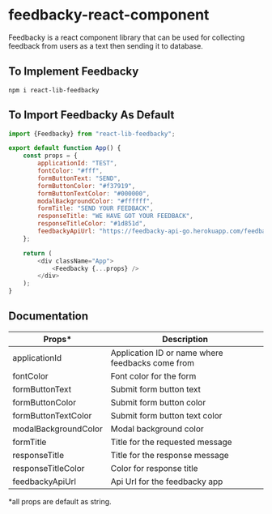 # feedbacky-react-component

Feedbacky is a react component library that can be used for collecting feedback from users as a text then sending it to
database.

## To Implement Feedbacky

```shell
npm i react-lib-feedbacky
```

## To Import Feedbacky As Default

```javascript
import {Feedbacky} from "react-lib-feedbacky";

export default function App() {
    const props = {
        applicationId: "TEST",
        fontColor: "#fff",
        formButtonText: "SEND",
        formButtonColor: "#f37919",
        formButtonTextColor: "#000000",
        modalBackgroundColor: "#ffffff",
        formTitle: "SEND YOUR FEEDBACK",
        responseTitle: "WE HAVE GOT YOUR FEEDBACK",
        responseTitleColor: "#1d851d",
        feedbackyApiUrl: "https://feedbacky-api-go.herokuapp.com/feedback",
    };

    return (
        <div className="App">
            <Feedbacky {...props} />
        </div>
    );
}
```

## Documentation

| Props*               | Description |
|----------------------| ----------- |
| applicationId        | Application ID or name where feedbacks come from
| fontColor            | Font color for the form
| formButtonText       | Submit form button text
| formButtonColor      | Submit form button color
| formButtonTextColor  | Submit form button text color
| modalBackgroundColor | Modal background color
| formTitle            | Title for the requested message
| responseTitle        | Title for the response message
| responseTitleColor   | Color for response title
| feedbackyApiUrl   | Api Url for the feedbacky app

*all props are default as string.

